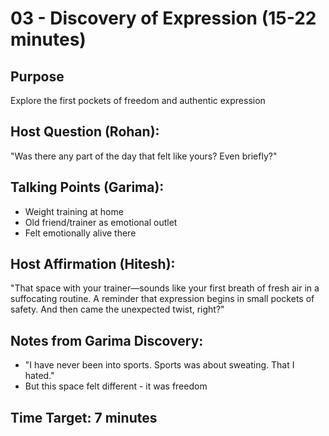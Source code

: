 # 03 - Discovery of Expression (15-22 minutes)

## Purpose
Explore the first pockets of freedom and authentic expression

## Host Question (Rohan):
"Was there any part of the day that felt like yours? Even briefly?"

## Talking Points (Garima):
- Weight training at home
- Old friend/trainer as emotional outlet
- Felt emotionally alive there

## Host Affirmation (Hitesh):
"That space with your trainer—sounds like your first breath of fresh air in a suffocating routine. A reminder that expression begins in small pockets of safety. And then came the unexpected twist, right?"

## Notes from Garima Discovery:
- "I have never been into sports. Sports was about sweating. That I hated."
- But this space felt different - it was freedom

## Time Target: 7 minutes